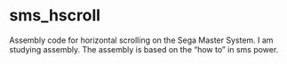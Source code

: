 # sms_hscroll
Assembly code for horizontal scrolling on the Sega Master System.
I am studying assembly.
The assembly is based on the “how to” in sms power.
